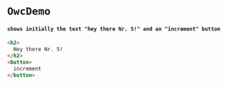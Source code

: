 # `OwcDemo`

#### `shows initially the text "hey there Nr. 5!" and an "increment" button`

```html
<h2>
  Hey there Nr. 5!
</h2>
<button>
  increment
</button>

```

